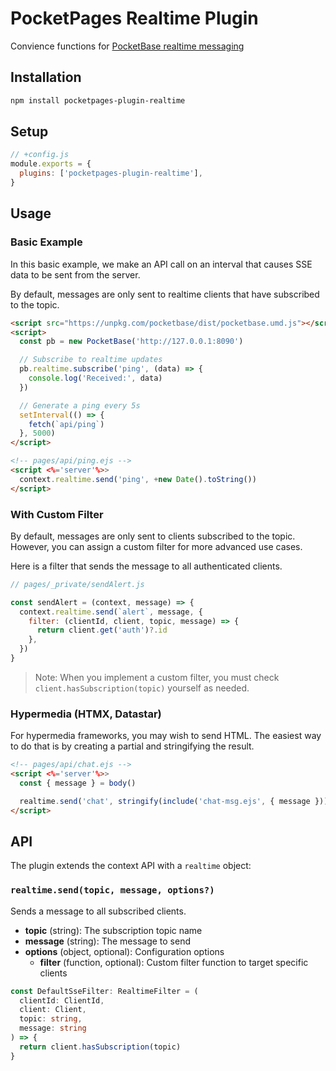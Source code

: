 # PocketPages Realtime Plugin

Convience functions for [PocketBase realtime messaging](https://pocketbase.io/docs/js-realtime/)

## Installation

```bash
npm install pocketpages-plugin-realtime
```

## Setup

```javascript
// +config.js
module.exports = {
  plugins: ['pocketpages-plugin-realtime'],
}
```

## Usage

### Basic Example

In this basic example, we make an API call on an interval that causes SSE data to be sent from the server.

By default, messages are only sent to realtime clients that have subscribed to the topic.

```html
<script src="https://unpkg.com/pocketbase/dist/pocketbase.umd.js"></script>
<script>
  const pb = new PocketBase('http://127.0.0.1:8090')

  // Subscribe to realtime updates
  pb.realtime.subscribe('ping', (data) => {
    console.log('Received:', data)
  })

  // Generate a ping every 5s
  setInterval(() => {
    fetch(`api/ping`)
  }, 5000)
</script>
```

```html
<!-- pages/api/ping.ejs -->
<script <%='server'%>>
  context.realtime.send('ping', +new Date().toString())
</script>
```

### With Custom Filter

By default, messages are only sent to clients subscribed to the topic. However, you can assign a custom filter for more advanced use cases.

Here is a filter that sends the message to all authenticated clients.

```js
// pages/_private/sendAlert.js

const sendAlert = (context, message) => {
  context.realtime.send(`alert`, message, {
    filter: (clientId, client, topic, message) => {
      return client.get('auth')?.id
    },
  })
}
```

> Note: When you implement a custom filter, you must check `client.hasSubscription(topic)` yourself as needed.

### Hypermedia (HTMX, Datastar)

For hypermedia frameworks, you may wish to send HTML. The easiest way to do that is by creating a partial and stringifying the result.

```html
<!-- pages/api/chat.ejs -->
<script <%='server'%>>
  const { message } = body()

  realtime.send('chat', stringify(include('chat-msg.ejs', { message })))
</script>
```

## API

The plugin extends the context API with a `realtime` object:

### `realtime.send(topic, message, options?)`

Sends a message to all subscribed clients.

- **topic** (string): The subscription topic name
- **message** (string): The message to send
- **options** (object, optional): Configuration options
  - **filter** (function, optional): Custom filter function to target specific clients

```ts
const DefaultSseFilter: RealtimeFilter = (
  clientId: ClientId,
  client: Client,
  topic: string,
  message: string
) => {
  return client.hasSubscription(topic)
}
```
